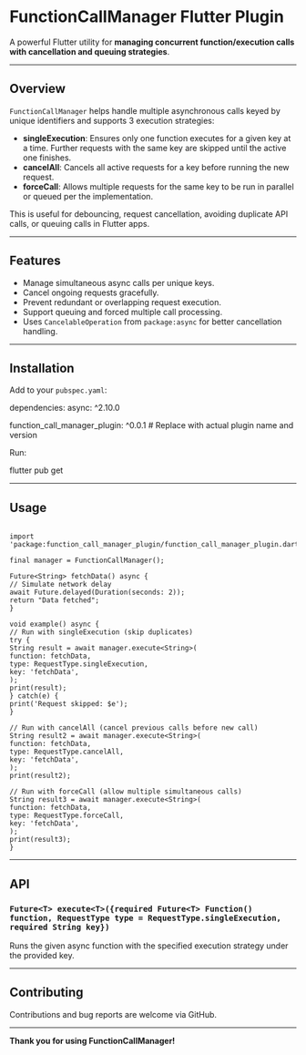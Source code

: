 # FunctionCallManager Flutter Plugin

A powerful Flutter utility for **managing concurrent function/execution calls with cancellation and queuing strategies**.

---

## Overview

`FunctionCallManager` helps handle multiple asynchronous calls keyed by unique identifiers and supports 3 execution strategies:

- **singleExecution**: Ensures only one function executes for a given key at a time. Further requests with the same key are skipped until the active one finishes.
- **cancelAll**: Cancels all active requests for a key before running the new request.
- **forceCall**: Allows multiple requests for the same key to be run in parallel or queued per the implementation.

This is useful for debouncing, request cancellation, avoiding duplicate API calls, or queuing calls in Flutter apps.

---

## Features

- Manage simultaneous async calls per unique keys.
- Cancel ongoing requests gracefully.
- Prevent redundant or overlapping request execution.
- Support queuing and forced multiple call processing.
- Uses `CancelableOperation` from `package:async` for better cancellation handling.

---

## Installation

Add to your `pubspec.yaml`:

dependencies:
async: ^2.10.0


function_call_manager_plugin: ^0.0.1 # Replace with actual plugin name and version



Run:

flutter pub get


---

## Usage

```

import 'package:function_call_manager_plugin/function_call_manager_plugin.dart';

final manager = FunctionCallManager();

Future<String> fetchData() async {
// Simulate network delay
await Future.delayed(Duration(seconds: 2));
return "Data fetched";
}

void example() async {
// Run with singleExecution (skip duplicates)
try {
String result = await manager.execute<String>(
function: fetchData,
type: RequestType.singleExecution,
key: 'fetchData',
);
print(result);
} catch(e) {
print('Request skipped: $e');
}

// Run with cancelAll (cancel previous calls before new call)
String result2 = await manager.execute<String>(
function: fetchData,
type: RequestType.cancelAll,
key: 'fetchData',
);
print(result2);

// Run with forceCall (allow multiple simultaneous calls)
String result3 = await manager.execute<String>(
function: fetchData,
type: RequestType.forceCall,
key: 'fetchData',
);
print(result3);
}

```


---

## API

### `Future<T> execute<T>({required Future<T> Function() function, RequestType type = RequestType.singleExecution, required String key})`

Runs the given async function with the specified execution strategy under the provided key.


---

## Contributing

Contributions and bug reports are welcome via GitHub.

---

**Thank you for using FunctionCallManager!**
